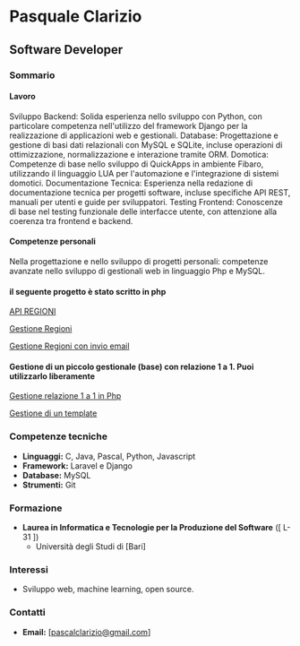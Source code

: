# Pasquale Clarizio
## Software Developer

### Sommario
#### Lavoro
Sviluppo Backend: Solida esperienza nello sviluppo con Python, con particolare competenza nell'utilizzo del framework Django per la realizzazione di applicazioni web e gestionali.
Database: Progettazione e gestione di basi dati relazionali con MySQL e SQLite, incluse operazioni di ottimizzazione, normalizzazione e interazione tramite ORM.
Domotica: Competenze di base nello sviluppo di QuickApps in ambiente Fibaro, utilizzando il linguaggio LUA per l'automazione e l'integrazione di sistemi domotici.
Documentazione Tecnica: Esperienza nella redazione di documentazione tecnica per progetti software, incluse specifiche API REST, manuali per utenti e guide per sviluppatori.
Testing Frontend: Conoscenze di base nel testing funzionale delle interfacce utente, con attenzione alla coerenza tra frontend e backend.

#### Competenze personali
Nella progettazione e nello sviluppo di progetti personali: competenze avanzate nello sviluppo di gestionali web in linguaggio Php e MySQL.

#### il seguente progetto è stato scritto in php
[API REGIONI](https://www.pasqualeclarizio.it/progetti/api_regioni/guida.php)

[Gestione Regioni](https://www.pasqualeclarizio.it/progetti/gestione_regioni/index.php)

[Gestione Regioni con invio email](https://www.pasqualeclarizio.it/progetti/gestione_regioni2/index.php)

#### Gestione di un piccolo gestionale (base) con relazione 1 a 1. Puoi utilizzarlo liberamente

[Gestione relazione 1 a 1 in Php](https://www.pasqualeclarizio.it/progetti/relazione_1_a_1/index.php)

[Gestione di un template](https://www.pasqualeclarizio.it/progetti/template_bello/index.php)


### Competenze tecniche
* **Linguaggi:** C, Java, Pascal, Python, Javascript
* **Framework:** Laravel e Django
* **Database:** MySQL
* **Strumenti:** Git

### Formazione
* **Laurea in Informatica e Tecnologie per la Produzione del Software** ([ L-31 ])
  * Università degli Studi di [Bari]

### Interessi
* Sviluppo web, machine learning, open source.

### Contatti
* **Email:** [pascalclarizio@gmail.com]
